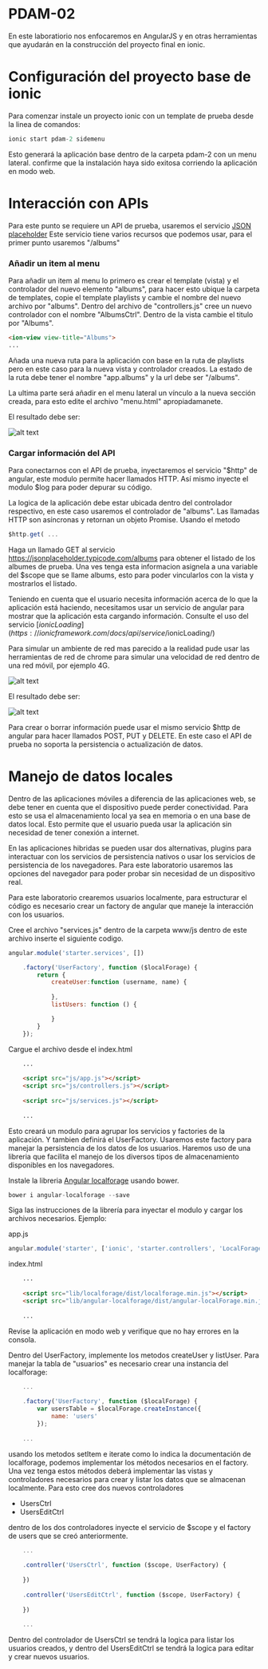 # PDAM-02

En este laboratiorio nos enfocaremos en AngularJS y en otras herramientas que ayudarán en la construcción 
del proyecto final en ionic. 

# Configuración del proyecto base de ionic

Para comenzar instale un proyecto ionic con un template de prueba desde la linea de comandos:

```javascript
ionic start pdam-2 sidemenu
```

Esto generará la aplicación base dentro de la carpeta pdam-2 con un menu lateral. confirme que la instalación 
haya sido exitosa corriendo la aplicación en modo web.

# Interacción con APIs

Para este punto se requiere un API de prueba, usaremos el servicio [JSON placeholder](https://jsonplaceholder.typicode.com/)
Este servicio tiene varios recursos que podemos usar, para el primer punto usaremos "/albums"

### Añadir un item al menu

Para añadir un item al menu lo primero es crear el template (vista) y el controlador del nuevo elemento "albums", 
para hacer esto ubique la carpeta de templates, copie el template playlists y cambie el nombre del nuevo archivo 
por "albums". Dentro del archivo de "controllers.js" cree un nuevo controlador con el nombre "AlbumsCtrl". Dentro de la
vista cambie el titulo por "Albums".

```html
<ion-view view-title="Albums">
...
```

Añada una nueva ruta para la aplicación con base en la ruta de playlists pero en este caso para la nueva vista y 
controlador creados. La estado de la ruta debe tener el nombre "app.albums" y la url debe ser "/albums".

La ultima parte será añadir en el menu lateral un vínculo a la nueva sección creada, para esto edite el archivo 
"menu.html" apropiadamanete.

El resultado debe ser:

![alt text](http://i.giphy.com/26gskiARSbw06Em08.gif)

### Cargar información del API

Para conectarnos con el API de prueba, inyectaremos el servicio "$http" de angular, este modulo permite hacer llamados 
HTTP. Así mismo inyecte el modulo $log para poder depurar su código. 

La logica de la aplicación debe estar ubicada dentro del controlador respectivo, en este caso usaremos el controlador
de "albums". Las llamadas HTTP son asíncronas y retornan un objeto Promise. Usando el metodo 

```javascript
$http.get( ...
```

Haga un llamado GET al servicio https://jsonplaceholder.typicode.com/albums para obtener el listado de los albumes de 
prueba. Una ves tenga esta informacion asignela a una variable del $scope que se llame albums, esto para poder vincularlos
con la vista y mostrarlos el listado.

Teniendo en cuenta que el usuario necesita información acerca de lo que la aplicación está haciendo, necesitamos usar un
servicio de angular para mostrar que la aplicación esta cargando información. Consulte el uso del servicio 
[$ionicLoading](https://ionicframework.com/docs/api/service/$ionicLoading/)

Para simular un ambiente de red mas parecido a la realidad pude usar las herramientas de red de chrome para simular una 
velocidad de red dentro de una red móvil, por ejemplo 4G.

![alt text](http://i.giphy.com/26xBROAJgywbNMleo.gif)

El resultado debe ser:

![alt text](http://i.giphy.com/26gsvxu1OafhHM7S0.gif)

Para crear o borrar información puede usar el mismo servicio $http de angular para hacer llamados POST, PUT y DELETE. En
este caso el API de prueba no soporta la persistencia o actualización de datos.

# Manejo de datos locales

Dentro de las aplicaciones móviles a diferencia de las aplicaciones web, se debe tener en cuenta que el dispositivo puede
perder conectividad. Para esto se usa el almacenamiento local ya sea en memoria o en una base de datos local. Esto permite 
que el usuario pueda usar la aplicación sin necesidad de tener conexión a internet.

En las aplicaciones hibridas se pueden usar dos alternativas, plugins para interactuar con los servicios de persistencia
nativos o usar los servicios de persistencia de los navegadores. Para este laboratorio usaremos las opciones del navegador
para poder probar sin necesidad de un dispositivo real.

Para este laboratorio crearemos usuarios localmente, para estructurar el código es necesario crear un factory de angular 
que maneje la interacción con los usuarios.

Cree el archivo "services.js" dentro de la carpeta www/js dentro de este archivo inserte el siguiente codigo.
 
```javascript
angular.module('starter.services', [])

    .factory('UserFactory', function ($localForage) {
        return {
            createUser:function (username, name) {
                
            },
            listUsers: function () {

            }
        }
    });
``` 

Cargue el archivo desde el index.html

```html
    ...
    
    <script src="js/app.js"></script>
    <script src="js/controllers.js"></script>
    
    <script src="js/services.js"></script>
    
    ...
``` 

Esto creará un modulo para agrupar los servicios y factories de la aplicación. Y tambien definirá el UserFactory. Usaremos
este factory para manejar la persistencia de los datos de los usuarios. Haremos uso de una libreria que facilita el manejo
de los diversos tipos de almacenamiento disponibles en los navegadores.

Instale la libreria [Angular localforage](https://github.com/ocombe/angular-localForage) usando bower.

```javascript
bower i angular-localforage --save
```

Siga las instrucciones de la librería para inyectar el modulo y cargar los archivos necesarios. Ejemplo:

app.js

```javascript
angular.module('starter', ['ionic', 'starter.controllers', 'LocalForageModule'])
```

index.html

```html
    ...
    
    <script src="lib/localforage/dist/localforage.min.js"></script>
    <script src="lib/angular-localforage/dist/angular-localForage.min.js"></script>
    
    ...
```

Revise la aplicación en modo web y verifique que no hay errores en la consola.

Dentro del UserFactory, implemente los metodos createUser y listUser. Para manejar la tabla de "usuarios" es necesario
crear una instancia del localforage:

```javascript
    ...
    
    .factory('UserFactory', function ($localForage) {
        var usersTable = $localForage.createInstance({
            name: 'users'
        });
        
    ...

```

usando los metodos setItem e iterate como lo indica la documentación de localforage, podemos implementar los métodos 
necesarios en el factory. Una vez tenga estos métodos deberá implementar las vistas y controladores necesarios para
crear y listar los datos que se almacenan localmente. Para esto cree dos nuevos controladores 

* UsersCtrl
* UsersEditCtrl

dentro de los dos controladores inyecte el servicio de $scope y el factory de users que se creó anteriormente.

```javascript
    ...
    
    .controller('UsersCtrl', function ($scope, UserFactory) {
            
    })
    
    .controller('UsersEditCtrl', function ($scope, UserFactory) {
        
    })
        
    ...

```

Dentro del controlador de UsersCtrl se tendrá la logica para listar los usuarios creados, y dentro del UsersEditCtrl se
tendrá la logica para editar y crear nuevos usuarios.

